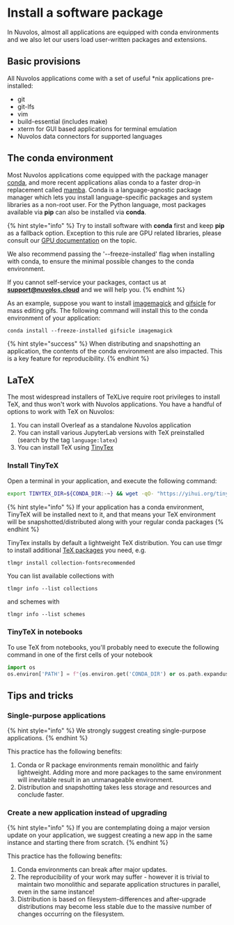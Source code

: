 # Install a software package

In Nuvolos, almost all applications are equipped with conda environments and we also let our users load user-written packages and extensions.

## Basic provisions

All Nuvolos applications come with a set of useful \*nix applications pre-installed:

* git
* git-lfs
* vim
* build-essential (includes make)
* xterm for GUI based applications for terminal emulation
* Nuvolos data connectors for supported languages

## The conda environment

Most Nuvolos applications come equipped with the package manager [conda](https://docs.conda.io/en/latest/), and more recent applications alias conda to a faster drop-in replacement called [mamba](https://github.com/mamba-org/mamba). Conda is a language-agnostic package manager which lets you install language-specific packages and system libraries as a non-root user. For the Python language, most packages available via **pip** can also be installed via **conda**.

{% hint style="info" %}
Try to install software with **conda** first and keep **pip** as a fallback option. Exception to this rule are GPU related libraries, please consult our [GPU documentation](../../user-guides/research-guides/gpu-computation.md) on the topic.&#x20;

We also recommend passing the '--freeze-installed' flag when installing with conda, to ensure the minimal possible changes to the conda environment.

If you cannot self-service your packages, contact us at [**support@nuvolos.cloud**](mailto:support@nuvolos.cloud) and we will help you.
{% endhint %}

As an example, suppose you want to install [imagemagick](https://anaconda.org/conda-forge/imagemagick) and [gifsicle](https://anaconda.org/conda-forge/gifsicle) for mass editing gifs. The following command will install this to the conda environment of your application:

```
conda install --freeze-installed gifsicle imagemagick
```

{% hint style="success" %}
When distributing and snapshotting an application, the contents of the conda environment are also impacted. This is a key feature for reproducibility.
{% endhint %}

## LaTeX

The most widespread installers of TeXLive require root privileges to install TeX, and thus won't work with Nuvolos applications. You have a handful of options to work with TeX on Nuvolos:

1. You can install Overleaf as a standalone Nuvolos application
2. You can install various JupyterLab versions with TeX preinstalled (search by the tag `language:latex`)
3. You can install TeX using [TinyTex](https://yihui.org/tinytex/)

### Install TinyTeX

Open a terminal in your application, and execute the following command:

```bash
export TINYTEX_DIR=${CONDA_DIR:-~} && wget -qO- "https://yihui.org/tinytex/install-bin-unix.sh" | sh && if [ -f /files/.nuvolos/.bashrc ]; then echo "PATH=$TINYTEX_DIR/.TinyTeX/bin/x86_64-linux:$PATH" >> /files/.bashrc; else echo "PATH=$TINYTEX_DIR/.TinyTeX/bin/x86_64-linux:$PATH" >> /files/.nuvolos/.bashrc; fi && export PATH=$TINYTEX_DIR/.TinyTeX/bin/x86_64-linux:$PATH && echo "Successfully installed TinyTex"
```

{% hint style="info" %}
If your application has a conda environment, TinyTeX will be installed next to it, and that means your TeX environment will be snapshotted/distributed along with your regular conda packages
{% endhint %}

TinyTex installs by default a lightweight TeX distribution. You can use tlmgr to install additional [TeX packages](https://www.ctan.org/pkg) you need, e.g.

```bash
tlmgr install collection-fontsrecommended
```

You can list available collections with

```
tlmgr info --list collections
```

and schemes with&#x20;

```
tlmgr info --list schemes
```

### TinyTeX in notebooks

To use TeX from notebooks, you'll probably need to execute the following command in one of the first cells of your notebook

```python
import os
os.environ['PATH'] = f"{os.environ.get('CONDA_DIR') or os.path.expanduser('~')}/.TinyTeX/bin/x86_64-linux:{os.environ['PATH']}"
```

## Tips and tricks

### Single-purpose applications

{% hint style="info" %}
We strongly suggest creating single-purpose applications.&#x20;
{% endhint %}

This practice has the following benefits:

1. Conda or R package environments remain monolithic and fairly lightweight. Adding more and more packages to the same environment will inevitable result in an unmanageable environment.
2. Distribution and snapshotting takes less storage and resources and conclude faster.

### Create a new application instead of upgrading

{% hint style="info" %}
If you are contemplating doing a major version update on your application, we suggest creating a new app in the same instance and starting there from scratch.
{% endhint %}

This practice has the following benefits:

1. Conda environments can break after major updates.
2. The reproducibility of your work may suffer - however it is trivial to maintain two monolithic and separate application structures in parallel, even in the same instance!
3. Distribution is based on filesystem-differences and after-upgrade distributions may become less stable due to the massive number of changes occurring on the filesystem.

##
